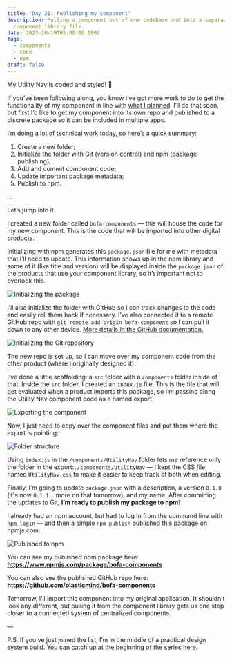 ```yaml
---
title: "Day 21: Publishing my component"
description: Pulling a component out of one codebase and into a separate
  component library file.
date: 2023-10-19T05:00:00.000Z
tags:
  - components
  - code
  - npm
draft: false
---
```

My Utility Nav is coded and styled! 🎉

If you’ve been following along, you know I’ve got more work to do to get the functionality of my component in line with [what I planned](https://practicaldesignsystems.com/daily/day-18-planning-my-new-component/). I’ll do that soon, but first I’d like to get my component into its own repo and published to a discrete package so it can be included in multiple apps.

I’m doing a lot of technical work today, so here’s a quick summary:

1. Create a new folder;
2. Initialize the folder with Git (version control) and npm (package publishing);
3. Add and commit component code;
4. Update important package metadata;
5. Publish to npm.

…

Let’s jump into it.

I created a new folder called `bofa-components` — this will house the code for my new component. This is the code that will be imported into other digital products.

Initializing with npm generates this `package.json` file for me with metadata that I’ll need to update. This information shows up in the npm library and some of it (like title and version) will be displayed inside the `package.json` of the products that use your component library, so it’s important not to overlook this. 

![Initializing the package](/assets/i/post-bofa-npm-1.png)

I’ll also initialize the folder with GitHub so I can track changes to the code and easily roll them back if necessary. I’ve also connected it to a remote GitHub repo with `git remote add origin bofa-component` so I can pull it down to any other device. [More details in the GitHub documentation.](https://docs.github.com/en/migrations/importing-source-code/using-the-command-line-to-import-source-code/adding-locally-hosted-code-to-github)

![Initializing the Git repository](/assets/i/post-bofa-npm-2.png)

The new repo is set up, so I can move over my component code from the other product (where I originally designed it).

I’ve done a little scaffolding: a `src` folder with a `components` folder inside of that. Inside the `src` folder, I created an `index.js` file. This is the file that will get evaluated when a product imports this package, so I’m passing along the Utility Nav component code as a named export.

![Exporting the component](/assets/i/post-bofa-npm-3.png)

Now, I just need to copy over the component files and put them where the export is pointing:

![Folder structure](/assets/i/post-bofa-npm-4.png)

Using `index.js` in the `/components/UtilityNav` folder lets me reference only the folder in the export:`./components/UtilityNav` — I kept the CSS file named `UtilityNav.css` to make it easier to keep track of both when editing.

Finally, I’m going to update `package.json` with a description, a version `0.1.0` (it's now `0.1.1`... more on that tomorrow), and my name. After committing the updates to Git, **I’m ready to publish my package to npm**!

I already had an npm account, but had to log in from the command line with `npm login` — and then a simple `npm publish` published this package on npmjs.com:

![Published to npm](/assets/i/post-bofa-npm-5.png)

You can see my published npm package here: **<https://www.npmjs.com/package/bofa-components>**

You can also see the published GitHub repo here: **<https://github.com/plasticmind/bofa-components>**

Tomorrow, I’ll import this component into my original application. It shouldn’t look any different, but pulling it from the component library gets us one step closer to a connected system of centralized components.

—

P.S. If you’ve just joined the list, I’m in the middle of a practical design system build. You can catch up at [the beginning of the series here](https://practicaldesignsystems.com/daily/let-s-build-a-design-system/).